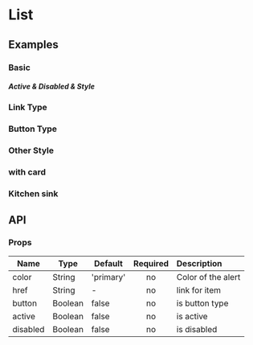 # List

## Examples
### Basic
<code-pen hash='vzaoQm'></code-pen>

##### Active & Disabled & Style
<code-pen hash='MqBNzR'></code-pen>

### Link Type
<code-pen hash='LJBwMR'></code-pen>

### Button Type
<code-pen hash='GXBVPO'></code-pen>

### Other Style
<code-pen hash='qMMWbr'></code-pen>

### with card
<code-pen hash='xaaKVR' :height="350"></code-pen>

### Kitchen sink
<code-pen hash='OooLNo' :height="650"></code-pen>


## API
### Props
| Name | Type | Default | Required | Description |
| ------ | ----------- | ------ |:-----:|:-------------|
| color   | String | 'primary' | no | Color of the alert |
| href   | String | - | no | link for item |
| button   | Boolean | false | no | is button type |
| active   | Boolean | false | no | is active |
| disabled   | Boolean | false | no | is disabled |

